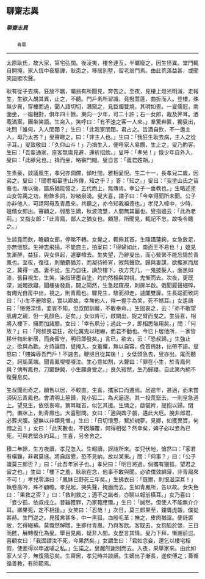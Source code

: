 

## 聊齋志異

##### 聊齋志異
　　`青鳳`

* * *

太原耿氏，故大家，第宅弘闊。後淩夷，樓舍連亙，半曠廢之，因生怪異。堂門輒自開掩，家人恆中夜駭譁，耿患之，移居別墅，留老翁門焉。由此荒落益甚，或聞笑語歌吹聲。

耿有從子去病，狂放不羈，囑翁有所聞見，奔告之。至夜，見樓上燈光明滅，走報生，生欲入覘其異，止之，不聽。門戶素所習識，竟撥蒿蓬，曲折而入。登樓，殊無少異，穿樓而過，聞人語切切，潛窺之，見巨燭雙燒，其明如晝。一叟儒冠，南面坐，一媪相對，俱年四十餘。東向一少年，可二十許；右一女郎，裁及笄耳。酒胾滿案，團坐笑語。生突入，笑呼曰：「有不速之客一人來。」羣驚奔匿，獨叟出，叱問「誰何，入人閨闥？」生曰：「此我家閨闥，君占之。旨酒自飲，不一邀主人，毋乃太吝？」叟審睇之，曰：「非主人也。」生曰：「我狂生耿去病，主人之從子耳。」叟致敬曰：「久仰山斗！」乃揖生入，便呼家人易饌，生止之，叟乃酌客。生曰：「吾輩通家，座客無庸見避，還祈招飲。」叟呼：「孝兒！」俄少年自外入，叟曰：「此豚兒也。」揖而坐，略審門閥。叟自言：「義君姓胡。」

生素豪，談議風生，孝兒亦倜儻，傾吐間，雅相愛悅。生二十一，長孝兒二歲，因弟之。叟曰：「聞君祖纂塗山外傳，知之乎？」答：「知之。」叟曰：「我塗山氏之苗裔也。唐以後，譜系猶能憶之，五代而上，無傳焉。幸公子一垂教也。」生略述塗山女佐禹之功，粉飾多詞，妙緒泉湧。叟大喜，謂子曰：「今幸得聞所未聞。公子亦非他人，可請阿母及青鳳來，共聽之，亦令知我祖德也。」孝兒入幃中，少時，媼偕女郎出。審顧之，弱態生嬌，秋波流慧，人間無其麗也。叟指媼云：「此為老荊。」又指女郎：「此青鳳，鄙人之猶女也。頗慧，所聞見，輒記不忘，故喚令聽之。」

生談竟而飲，瞻顧女郎，停睇不轉。女覺之，輒俯其首，生隱躡蓮鉤，女急斂足，亦無慍怒。生神志飛揚，不能自主，拍案曰：「得婦如此，南面王不易也！」媼見生漸醉，益狂，與女俱起，遽搴幃去。生失望，乃辭叟出，而心縈縈不能忘情於青鳳也。至夜，復往，則蘭麝猶芳，而凝待終宵，寂無聲欬。歸與妻謀，欲攜家而居之，冀得一遇。妻不從，生乃自往，讀於樓下。夜方凭几，一鬼披髮入，面黑如漆，張目視生，生笑，染指研墨自塗，灼灼然相與對視，鬼慚而去。次夜，更既深，滅燭欲寢，聞樓後發扃，闢之閛然，生急起窺覘，則扉半啟。俄聞履聲細碎，有燭光自房中出，視之，則青鳳也。驟見生，駭而卻走，遽闔雙扉。生長跽而致詞曰：「小生不避險惡，實以卿故。幸無他人，得一握手為笑，死不憾耳。」女遙語曰：「惓惓深情，妾豈不知，但叔閨訓嚴，不敢奉命。」生固哀之，云：「亦不敢望肌膚之親，但一見顏色，足矣。」女似肯可，啟關出，捉之臂而曳之。生狂喜，相將入樓下，擁而加諸膝。女曰：「幸有夙分；過此一夕，即相思無用矣。」問：「何故？」曰：「阿叔畏君狂，故化厲鬼以相嚇，而君不動也。今已卜居他所，一家皆移什物赴新居，而妾留守，明日即發矣。」言已，欲去，云：「恐叔歸。」生強止之，欲與為歡。方持論間，叟掩入。女羞懼，無以自容，俛首倚牀，拈帶不語。叟怒曰：「賤婢辱吾門戶！不速去，鞭撻且從其後！」女低頭急去，叟亦出。尾而聽之，訶詬萬端。聞青鳳嚶嚶啜泣。生心意如割，大聲曰：「罪在小生，於青鳳何與？倘宥鳳也，刀鋸鈇鉞，小生願身受之。」良久寂然，生乃歸寢。自此第內絕不復聲息矣。

生叔聞而奇之，願售以居，不較直。生喜，攜家口而遷焉。居逾年，甚適，而未嘗須臾忘青鳳也。會清明上墓歸，見小狐二，為犬逼逐。其一投荒竄去，一則皇急道上。望見生，依依哀啼，䈳耳戢首，似乞其援。生憐之，啟裳衿，提抱以歸。閉門，置牀上，則青鳳也。大喜慰問。女曰：「適與婢子戲，遘此大厄。脫非郎君，必葬犬腹。望無以非類見憎。」生曰：「日切懷思，繫於魂夢。見卿，如獲異寶，何憎之云！」女曰：「此天數也，不因顛覆，何得相從？然幸矣，婢子必以妾為已死，可與君堅永約耳。」生喜，另舍舍之。

積二年餘，生方夜讀，孝兒忽入。生輟讀，訝詰所來。孝兒伏地，愴然曰：「家君有橫難，非君莫拯。將自詣懇，恐不見納，故以某來。」問：「何事？」曰：「公子識莫三郎否？」曰：「此吾年家子也。」孝兒曰：「明日將過。倘攜有獵狐，望君之留之也。」生曰：「樓下之羞，耿耿在念，他事不敢與聞。必欲僕效綿薄，非青鳳來不可！」孝兒零涕曰：「鳳妹已野死三年矣。」生拂衣曰：「既爾，則恨滋深耳！」執卷高吟，殊不顧瞻。孝兒起，哭失聲，掩面而去。生如青鳳所，告以故。女失色曰：「果救之否？」曰：「救則救之；適不之諾者，亦聊以報前橫耳。」女乃喜曰：「妾少孤，依叔成立。昔雖獲罪，乃家範應爾。」生曰：「誠然，但使人不能無介介耳。卿果死，定不相援。」女笑曰：「忍哉！」次日，莫三郎果至，鏤膺虎韔，僕從甚赫。生門逆之。見獲禽甚多，中一黑狐，血殷毛革；撫之，皮肉猶溫。便託裘敝，乞得綴補。莫慨然解贈。生即付青鳳，乃與客飲。客既去，女抱狐於懷，三日而甦，展轉復化為叟。舉目見鳳，疑非人間。女歷言其情。叟乃下拜，慚謝前愆。喜顧女曰：「我固謂汝不死，今果然矣。」女謂生曰：「君如念妾，還乞以樓宅相假，使妾得以申返哺之私。」生諾之。叟赧然謝別而去。入夜，果舉家來。由此如家人父子，無復猜忌矣。生齋居，孝兒時共談讌。生嫡出子漸長，遂使傅之；蓋循循善教，有師範焉。

* * *

